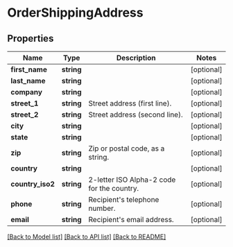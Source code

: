 # OrderShippingAddress

## Properties
Name | Type | Description | Notes
------------ | ------------- | ------------- | -------------
**first_name** | **string** |  | [optional] 
**last_name** | **string** |  | [optional] 
**company** | **string** |  | [optional] 
**street_1** | **string** | Street address (first line). | [optional] 
**street_2** | **string** | Street address (second line). | [optional] 
**city** | **string** |  | [optional] 
**state** | **string** |  | [optional] 
**zip** | **string** | Zip or postal code, as a string. | [optional] 
**country** | **string** |  | [optional] 
**country_iso2** | **string** | 2-letter ISO Alpha-2 code for the country. | [optional] 
**phone** | **string** | Recipient&#x27;s telephone number. | [optional] 
**email** | **string** | Recipient&#x27;s email address. | [optional] 

[[Back to Model list]](../../README.md#documentation-for-models) [[Back to API list]](../../README.md#documentation-for-api-endpoints) [[Back to README]](../../README.md)

